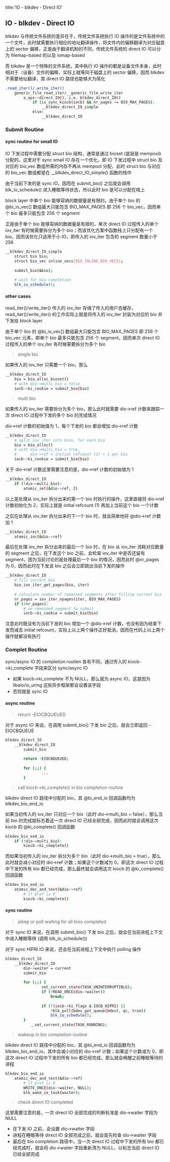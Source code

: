 title:'IO - blkdev - Direct IO'
## IO - blkdev - Direct IO

blkdev 与传统文件系统的差异在于，传统文件系统执行 IO 操作的是文件系统中的一个文件，此时就需要执行相应的地址翻译操作，将文件内的偏移翻译为对应磁盘上的 sector 偏移，正是由于翻译机制的不同，传统文件系统的 direct IO 可以分为 filemap-based 的以及 iomap-based

而 blkdev 是一个特殊的文件系统，其中执行 IO 操作的都是设备文件本身，此时相对于（设备）文件的偏移，实际上就等同于磁盘上的 sector 偏移，因而 blkdev 不需要地址翻译，其 direct IO 路径也能够大为简化

```sh
.read_iter()/.write_iter()
    generic_file_read_iter/__generic_file_write_iter
        a_ops->direct_IO(), i.e. blkdev_direct_IO()
            if (is_sync_kiocb(iocb) && nr_pages <= BIO_MAX_PAGES):
                __blkdev_direct_IO_simple
            else:
                __blkdev_direct_IO
```

### Submit Routine

#### sync routine for small IO

IO 下发过程中需要分配 struct bio 结构，通常是通过 bioset (底层是 mempool) 分配的，这里对于 sync small IO 存在一个优化，即 IO 下发过程中 struct bio 及对应的 bio_vec 数组所需的内存不再从 mempool 分配，此时 struct bio 与对应的 bio_vec 数组都是在 __blkdev_direct_IO_simple() 函数的栈中

由于当前下发的是 sync IO，因而在 submit_bio() 之后就会调用 blk_io_schedule() 进入睡眠等待状态，所以此时 bio 是可以分配在栈上

block layer 中单个 bio 能够容纳的数据量是有限的，由于单个 bio 的 @bi_io_vec[] 数组最大只能包含 BIO_MAX_PAGES 即 256 个 bio_vec，因而单个 bio 最多只能包含 256 个 segment

正是由于单个 bio 能够容纳的数据量是有限的，单次 direct IO 过程传入的单个 iov_iter 有时候需要拆分为多个 bio；而该优化方案中函数栈上只分配有一个 bio，因而该优化只适用于小 IO，即传入的 iov_iter 包含的 segment 数量小于 256

```sh
__blkdev_direct_IO_simple
    struct bio bio;
    struct bio_vec inline_vecs[DIO_INLINE_BIO_VECS];
    
    submit_bio(&bio);
    
    # wait for bio completion
    blk_io_schedule();
```


#### other cases

read_iter()/write_iter() 传入的 iov_iter 存储了传入的用户态缓存，read_iter()/write_iter() 的工作实际上就是将传入的 iov_iter 封装为对应的 bio 并下发给 block layer

由于单个 bio 的 @bi_io_vec[] 数组最大只能包含 BIO_MAX_PAGES 即 256 个 bio_vec 元素，即单个 bio 最多只能包含 256 个 segment，因而单次 direct IO 过程传入的单个 iov_iter 有时候需要拆分为多个 bio

> single bio

如果传入的 iov_iter 只需要一个 bio，那么

```sh
__blkdev_direct_IO
    bio = bio_alloc_bioset()
    # with dio->multi_bio = false
    iocb->ki_cookie = submit_bio(bio)
```


> multi bio

如果传入的 iov_iter 需要拆分为多个 bio，那么此时就需要 dio->ref 计数来跟踪一次 direct IO 过程中下发的多个 bio 的完成情况

dio->ref 计数的初始值为 1，每个下发的 bio 都会增加 dio->ref 计数

```sh
__blkdev_direct_IO
    # split iov_iter into bios, for each bio
    bio = bio_alloc()
    # with dio->multi_bio = true, 
    #      dio->ref = initial refcount (1) + 1 per bio
    iocb->ki_cookie = submit_bio(bio)
```


关于 dio->ref 计数这里需要注意的是，dio->ref 计数的初始值为 1

```sh
__blkdev_direct_IO
    if (!dio->multi_bio):
        atomic_set(&dio->ref, 2)
```

以上是处理从 iov_iter 拆分出来的第一个 bio 时执行的操作，这里直接将 dio->ref 计数初始化为 2，实际上就是 initial refcount (1) 再加上当前这个 bio 一个计数


之后在处理从 iov_iter 拆分出来的下一个 bio 时，就会简单地将 @dio->ref 计数加 1

```sh
__blkdev_direct_IO
    atomic_inc(&dio->ref)
```


最后在处理 iov_iter 拆分出来的最后一个 bio 时，在 bio 从 iov_iter 消耗对应数量的 segment 之后，在下发这个 bio 之前，会检查 iov_iter 中是否还留有 segment，因为当前讨论的是处理最后一个 bio 的情况，因而此时 @nr_pages 为 0，因而此时在下发该 bio 之后会立即跳出当前下发的操作

```sh
__blkdev_direct_IO
    # fill current bio
    bio_iov_iter_get_pages(bio, iter)
    
    # calculate number of remained segments after filling current bio
    nr_pages = iov_iter_npages(iter, BIO_MAX_PAGES)
    if (!nr_pages):
        # no remained segment to submit
        iocb->ki_cookie = submit_bio(bio)
```

注意此时既没有为当前下发的 bio 增加一个 @dio->ref 计数，也没有因为结束下发而减去 initial refcount，实际上以上两个操作正好抵消，因而在代码上以上两个操作就都没有执行


### Complet Routine

sync/async IO 的 completion routien 各有不同，通过传入的 kiocb->ki_complete 字段来区分 sync/async IO

- 如果 kiocb->ki_complete 不为 NULL，那么就为 async IO，这是因为 libaio/io_uring 这些异步框架都会设置该字段
- 否则就是 sync IO


#### async routine

> return -EIOCBQUEUED

对于 async IO 来说，在调用 submit_bio() 下发 bio 之后，就会立即返回 -EIOCBQUEUE

```sh
blkdev_direct_IO
    __blkdev_direct_IO
        submit_bio
        
        return -EIOCBQUEUED;
        
        for (;;) {
        		...
        }    
```


> call kiocb->ki_complete() in bio completion routine

blkdev direct IO 路径中分配的 bio，其 @bi_end_io 回调函数均为 blkdev_bio_end_io


如果当初传入的 iov_iter 只对应一个 bio（此时 dio->multi_bio = false），那么当前 bio 的完成就标志着这一次 direct IO 已经全部完成，因而此时就会调用这次 kiocb 的 @ki_complete() 回调函数

```sh
blkdev_bio_end_io
    if (!dio->multi_bio):
        kiocb->ki_complete()
```

而如果当初传入的 iov_iter 拆分为多个 bio（此时 dio->multi_bio = true），那么此时就会减小对应的 dio->ref 计数；如果这个计数减为 0，即这次 direct IO 过程中下发的所有 bio 都已经完成，那么最终就会调用这次 kiocb 的 @ki_complete() 回调函数

```sh
blkdev_bio_end_io
    atomic_dec_and_test(&dio->ref)
        # if @ref is 0
        kiocb->ki_complete()
```


#### sync routine

> sleep or poll waiting for all bios completed

对于 sync IO 来说，在调用 submit_bio() 下发 bio 之后，就会在当前进程上下文中进入睡眠等待 (调用 blk_io_schedule())

对于 sync HIPRI IO 来说，还会在当前进程上下文中执行 polling 操作

```sh
blkdev_direct_IO
    __blkdev_direct_IO
        dio->waiter = current
        submit_bio
        
        for (;;) {
        		set_current_state(TASK_UNINTERRUPTIBLE);
        		if (!READ_ONCE(dio->waiter))
        			break;
        
        		if (!(iocb->ki_flags & IOCB_HIPRI) ||
        		    !blk_poll(bdev_get_queue(bdev), qc, true))
        			blk_io_schedule();
        }
    	   __set_current_state(TASK_RUNNING);     
```


> wakeup in bio completion routine

blkdev direct IO 路径中分配的 bio，其 @bi_end_io 回调函数均为 blkdev_bio_end_io，其中会减小对应的 dio->ref 计数；如果这个计数减为 0，即这次 direct IO 过程中下发的所有 bio 都已经完成，那么就会唤醒之前睡眠等待的进程

```sh
blkdev_bio_end_io
    atomic_dec_and_test(&dio->ref)
        # if @ref is 0
        WRITE_ONCE(dio->waiter, NULL);
        blk_wake_io_task(waiter);
```

> check direct IO completed

这里需要注意的是，一次 direct IO 全部完成的判断标准是 dio->waiter 字段为 NULL

- 在下发 IO 之前，会设置 dio->waiter 字段
- 进程在睡眠等待 direct IO 全部完成之前，就会首先检查 dio->waiter 字段
- 最后在 bio completion 路径中，当一次 direct IO 过程中下发的所有 bio 都已经完成时，就会将 dio->waiter 字段重新清为 NULL，以标志当前 direct IO 已经全部完成
